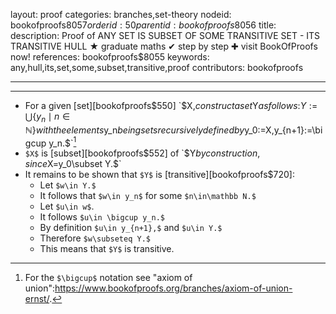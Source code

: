 layout: proof
categories: branches,set-theory
nodeid: bookofproofs$8057
orderid: 50
parentid: bookofproofs$8056
title: 
description:  Proof of ANY SET IS SUBSET OF SOME TRANSITIVE SET - ITS TRANSITIVE HULL &#9733; graduate maths &#10004; step by step &#10010; visit BookOfProofs now!
references: bookofproofs$8055
keywords: any,hull,its,set,some,subset,transitive,proof
contributors: bookofproofs


---


---

* For a given [set][bookofproofs$550] `$X,$`  construct a set `$Y$` as follows: `$$Y:=\bigcup\{ y_n \mid n\in\mathbb N  \}$$` with the elements `$y_n$` being sets recursively defined by `$y_0:=X,$` `$y_{n+1}:=\bigcup y_n.$`[^1]  
* `$X$` is [subset][bookofproofs$552] of `$Y$` by construction, since `$X=y_0\subset Y.$`
* It remains to be shown that `$Y$` is [transitive][bookofproofs$720]:
   * Let `$w\in Y.$`
   * It follows that `$w\in y_n$` for some `$n\in\mathbb N.$`
   * Let `$u\in w$`. 
   * It follows `$u\in \bigcup y_n.$`
   * By definition `$u\in y_{n+1},$` and `$u\in Y.$`
   * Therefore `$w\subseteq Y.$`
   * This means that `$Y$` is transitive.

[^1]: For the `$\bigcup$` notation see "axiom of union":https://www.bookofproofs.org/branches/axiom-of-union-ernst/.
